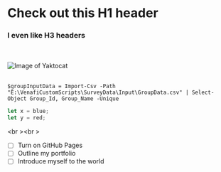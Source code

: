 # Check out this H1 header
### I even like H3 headers
<br /><br />
![Image of Yaktocat](https://octodex.github.com/images/yaktocat.png)
<br /><br />
```
$groupInputData = Import-Csv -Path "E:\VenafiCustomScripts\SurveyData\Input\GroupData.csv" | Select-Object Group_Id, Group_Name -Unique
```
```Javascript
let x = blue;
let y = red;
```
<br \><br \>
- [ ] Turn on GitHub Pages
- [ ] Outline my portfolio
- [ ] Introduce myself to the world
